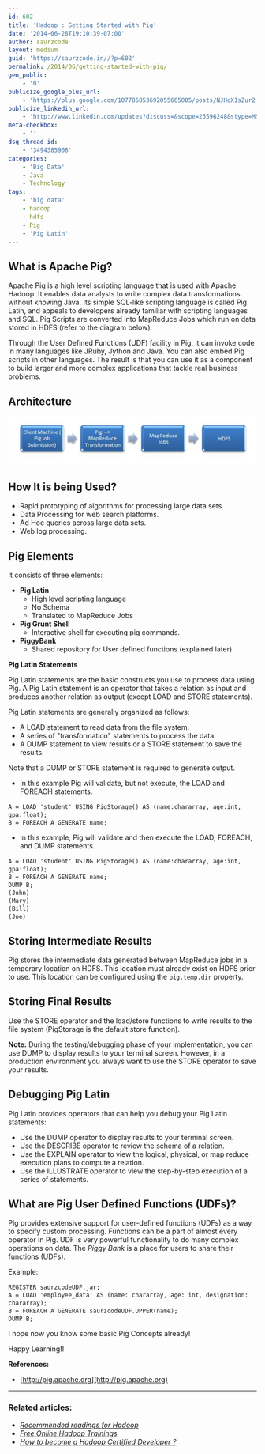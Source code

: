 ```yaml
---
id: 602
title: 'Hadoop : Getting Started with Pig'
date: '2014-06-28T19:10:39-07:00'
author: saurzcode
layout: medium
guid: 'https://saurzcode.in//?p=602'
permalink: /2014/06/getting-started-with-pig/
geo_public:
    - '0'
publicize_google_plus_url:
    - 'https://plus.google.com/107786853692055665005/posts/NJHqX1sZur2'
publicize_linkedin_url:
    - 'http://www.linkedin.com/updates?discuss=&scope=23596248&stype=M&topic=5888646971744354304&type=U&a=g2pK'
meta-checkbox:
    - ''
dsq_thread_id:
    - '3494385908'
categories:
    - 'Big Data'
    - Java
    - Technology
tags:
    - 'big data'
    - hadoop
    - hdfs
    - Pig
    - 'Pig Latin'
---
```


## What is Apache Pig?

Apache Pig is a high level scripting language that is used with Apache Hadoop. It enables data analysts to write complex data transformations without knowing Java. Its simple SQL-like scripting language is called Pig Latin, and appeals to developers already familiar with scripting languages and SQL. Pig Scripts are converted into MapReduce Jobs which run on data stored in HDFS (refer to the diagram below).

Through the User Defined Functions (UDF) facility in Pig, it can invoke code in many languages like JRuby, Jython and Java. You can also embed Pig scripts in other languages. The result is that you can use it as a component to build larger and more complex applications that tackle real business problems.

## Architecture

[![Pig Architecture](assets/uploads/2014/06/pig-achitecture.jpg)](assets/uploads/2014/06/pig-achitecture.jpg)

## How It is being Used?

- Rapid prototyping of algorithms for processing large data sets.
- Data Processing for web search platforms.
- Ad Hoc queries across large data sets.
- Web log processing.

## Pig Elements

It consists of three elements:

- **Pig Latin**
  - High level scripting language
  - No Schema
  - Translated to MapReduce Jobs
- **Pig Grunt Shell**
  - Interactive shell for executing pig commands.
- **PiggyBank**
  - Shared repository for User defined functions (explained later).

**Pig Latin Statements**

Pig Latin statements are the basic constructs you use to process data using Pig. A Pig Latin statement is an operator that takes a relation as input and produces another relation as output (except LOAD and STORE statements).

Pig Latin statements are generally organized as follows:

- A LOAD statement to read data from the file system.
- A series of "transformation" statements to process the data.
- A DUMP statement to view results or a STORE statement to save the results.

Note that a DUMP or STORE statement is required to generate output.

- In this example Pig will validate, but not execute, the LOAD and FOREACH statements.

```pig
A = LOAD 'student' USING PigStorage() AS (name:chararray, age:int, gpa:float);
B = FOREACH A GENERATE name;
```

- In this example, Pig will validate and then execute the LOAD, FOREACH, and DUMP statements.

```pig
A = LOAD 'student' USING PigStorage() AS (name:chararray, age:int, gpa:float);
B = FOREACH A GENERATE name;
DUMP B;
(John)
(Mary)
(Bill)
(Joe)
```

## Storing Intermediate Results

Pig stores the intermediate data generated between MapReduce jobs in a temporary location on HDFS. This location must already exist on HDFS prior to use. This location can be configured using the `pig.temp.dir` property.

## Storing Final Results

Use the STORE operator and the load/store functions to write results to the file system (PigStorage is the default store function).

**Note:** During the testing/debugging phase of your implementation, you can use DUMP to display results to your terminal screen. However, in a production environment you always want to use the STORE operator to save your results.

## Debugging Pig Latin

Pig Latin provides operators that can help you debug your Pig Latin statements:

- Use the DUMP operator to display results to your terminal screen.
- Use the DESCRIBE operator to review the schema of a relation.
- Use the EXPLAIN operator to view the logical, physical, or map reduce execution plans to compute a relation.
- Use the ILLUSTRATE operator to view the step-by-step execution of a series of statements.

## What are Pig User Defined Functions (UDFs)?

Pig provides extensive support for user-defined functions (UDFs) as a way to specify custom processing. Functions can be a part of almost every operator in Pig. UDF is very powerful functionality to do many complex operations on data. The *Piggy Bank* is a place for users to share their functions (UDFs).

Example:

```pig
REGISTER saurzcodeUDF.jar;
A = LOAD 'employee_data' AS (name: chararray, age: int, designation: chararray);
B = FOREACH A GENERATE saurzcodeUDF.UPPER(name);
DUMP B;
```

I hope now you know some basic Pig Concepts already!

Happy Learning!!

**References:**

- [http://pig.apache.org](http://pig.apache.org)

---

### Related articles:

- *[Recommended readings for Hadoop](https://saurzcode.in//2014/02/04/recommended-readings-for-hadoop/)*
- *[Free Online Hadoop Trainings](https://saurzcode.in//2014/04/21/free-online-hadoop-trainings/)*
- *[How to become a Hadoop Certified Developer ?](https://saurzcode.in//2014/05/31/everything-about-hadoop-certifications/)*